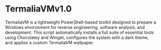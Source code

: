 # TermaliaVMv1.0
TermaliaVM is a lightweight PowerShell-based toolkit designed to prepare a Windows environment for reverse engineering, software analysis, and development.  This script automatically installs a full suite of essential tools using Chocolatey and Winget, configures the system with a dark theme, and applies a custom TermaliaVM wallpaper.
